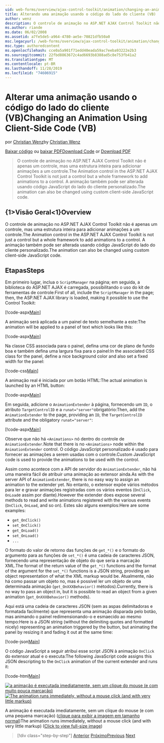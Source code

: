 ```yaml
---
uid: web-forms/overview/ajax-control-toolkit/animation/changing-an-animation-using-client-side-code-vb
title: Alterando uma animação usando o código do lado do cliente (VB) | Microsoft Docs
author: wenz
description: O controle de animação no ASP.NET AJAX Control Toolkit não é apenas um controle, mas uma estrutura inteira para adicionar animações a um controle. A animação também pode...
ms.author: riande
ms.date: 06/02/2008
ms.assetid: a7fe5de5-a964-4780-ae5e-70821dfb50a0
msc.legacyurl: /web-forms/overview/ajax-control-toolkit/animation/changing-an-animation-using-client-side-code-vb
msc.type: authoredcontent
ms.openlocfilehash: cce0a5a901f71edd40eada59ac7eeba93222e2b3
ms.sourcegitcommit: 22fbd8863672c4ad6693b8388ad5c8e753fb41a2
ms.translationtype: MT
ms.contentlocale: pt-BR
ms.lasthandoff: 11/28/2019
ms.locfileid: "74606915"
---
```

# <a name="changing-an-animation-using-client-side-code-vb"></a><span data-ttu-id="2106a-104">Alterar uma animação usando o código do lado do cliente (VB)</span><span class="sxs-lookup"><span data-stu-id="2106a-104">Changing an Animation Using Client-Side Code (VB)</span></span>

<span data-ttu-id="2106a-105">por [Christian Wenz](https://github.com/wenz)</span><span class="sxs-lookup"><span data-stu-id="2106a-105">by [Christian Wenz](https://github.com/wenz)</span></span>

<span data-ttu-id="2106a-106">[Baixar código](https://download.microsoft.com/download/f/9/a/f9a26acd-8df4-4484-8a18-199e4598f411/Animation11.vb.zip) ou [baixar PDF](https://download.microsoft.com/download/6/7/1/6718d452-ff89-4d3f-a90e-c74ec2d636a3/animation11VB.pdf)</span><span class="sxs-lookup"><span data-stu-id="2106a-106">[Download Code](https://download.microsoft.com/download/f/9/a/f9a26acd-8df4-4484-8a18-199e4598f411/Animation11.vb.zip) or [Download PDF](https://download.microsoft.com/download/6/7/1/6718d452-ff89-4d3f-a90e-c74ec2d636a3/animation11VB.pdf)</span></span>

> <span data-ttu-id="2106a-107">O controle de animação no ASP.NET AJAX Control Toolkit não é apenas um controle, mas uma estrutura inteira para adicionar animações a um controle.</span><span class="sxs-lookup"><span data-stu-id="2106a-107">The Animation control in the ASP.NET AJAX Control Toolkit is not just a control but a whole framework to add animations to a control.</span></span> <span data-ttu-id="2106a-108">A animação também pode ser alterada usando código JavaScript do lado do cliente personalizado.</span><span class="sxs-lookup"><span data-stu-id="2106a-108">The animation can also be changed using custom client-side JavaScript code.</span></span>

## <a name="overview"></a><span data-ttu-id="2106a-109">{1&gt;Visão Geral&lt;1}</span><span class="sxs-lookup"><span data-stu-id="2106a-109">Overview</span></span>

<span data-ttu-id="2106a-110">O controle de animação no ASP.NET AJAX Control Toolkit não é apenas um controle, mas uma estrutura inteira para adicionar animações a um controle.</span><span class="sxs-lookup"><span data-stu-id="2106a-110">The Animation control in the ASP.NET AJAX Control Toolkit is not just a control but a whole framework to add animations to a control.</span></span> <span data-ttu-id="2106a-111">A animação também pode ser alterada usando código JavaScript do lado do cliente personalizado.</span><span class="sxs-lookup"><span data-stu-id="2106a-111">The animation can also be changed using custom client-side JavaScript code.</span></span>

## <a name="steps"></a><span data-ttu-id="2106a-112">Etapas</span><span class="sxs-lookup"><span data-stu-id="2106a-112">Steps</span></span>

<span data-ttu-id="2106a-113">Em primeiro lugar, inclua o `ScriptManager` na página; em seguida, a biblioteca do ASP.NET AJAX é carregada, possibilitando o uso do kit de ferramentas de controle:</span><span class="sxs-lookup"><span data-stu-id="2106a-113">First of all, include the `ScriptManager` in the page; then, the ASP.NET AJAX library is loaded, making it possible to use the Control Toolkit:</span></span>

[!code-aspx[Main](changing-an-animation-using-client-side-code-vb/samples/sample1.aspx)]

<span data-ttu-id="2106a-114">A animação será aplicada a um painel de texto semelhante a este:</span><span class="sxs-lookup"><span data-stu-id="2106a-114">The animation will be applied to a panel of text which looks like this:</span></span>

[!code-aspx[Main](changing-an-animation-using-client-side-code-vb/samples/sample2.aspx)]

<span data-ttu-id="2106a-115">Na classe CSS associada para o painel, defina uma cor de plano de fundo boa e também defina uma largura fixa para o painel:</span><span class="sxs-lookup"><span data-stu-id="2106a-115">In the associated CSS class for the panel, define a nice background color and also set a fixed width for the panel:</span></span>

[!code-css[Main](changing-an-animation-using-client-side-code-vb/samples/sample3.css)]

<span data-ttu-id="2106a-116">A animação real é iniciada por um botão HTML:</span><span class="sxs-lookup"><span data-stu-id="2106a-116">The actual animation is launched by an HTML button:</span></span>

[!code-aspx[Main](changing-an-animation-using-client-side-code-vb/samples/sample4.aspx)]

<span data-ttu-id="2106a-117">Em seguida, adicione o `AnimationExtender` à página, fornecendo um `ID`, o atributo `TargetControlID` e a `runat="server"`obrigatório:</span><span class="sxs-lookup"><span data-stu-id="2106a-117">Then, add the `AnimationExtender` to the page, providing an `ID`, the `TargetControlID` attribute and the obligatory `runat="server"`:</span></span>

[!code-aspx[Main](changing-an-animation-using-client-side-code-vb/samples/sample5.aspx)]

<span data-ttu-id="2106a-118">Observe que não há `<Animations>` nó dentro do controle de `AnimationExtender`.</span><span class="sxs-lookup"><span data-stu-id="2106a-118">Note that there is no `<Animations>` node within the `AnimationExtender` control.</span></span> <span data-ttu-id="2106a-119">O código JavaScript personalizado é usado para fornecer as animações a serem usadas com o controle.</span><span class="sxs-lookup"><span data-stu-id="2106a-119">Custom JavaScript code is used to provide the animations to be used with the control.</span></span>

<span data-ttu-id="2106a-120">Assim como acontece com a API de servidor do `AnimationExtender`, não há uma maneira fácil de atribuir uma animação ao extensor ainda.</span><span class="sxs-lookup"><span data-stu-id="2106a-120">As with the server API of `AnimationExtender`, there is no easy way to assign an animation to the extender yet.</span></span> <span data-ttu-id="2106a-121">No entanto, o extensor expõe vários métodos para ler e gravar animações registradas com os vários eventos (`OnClick`, `OnLoad`e assim por diante).</span><span class="sxs-lookup"><span data-stu-id="2106a-121">However the extender does expose several methods to read and write animations registered with the various events (`OnClick`, `OnLoad`, and so on).</span></span> <span data-ttu-id="2106a-122">Estes são alguns exemplos:</span><span class="sxs-lookup"><span data-stu-id="2106a-122">Here are some examples:</span></span>

- `get_OnClick()`
- `set_OnClick()`
- `get_OnLoad()`
- `set_OnLoad()`
- `...`

<span data-ttu-id="2106a-123">O formato do valor de retorno das funções de `get_*()` e o formato do argumento para as funções de `set_*()` é uma cadeia de caracteres JSON, fornecendo uma representação de objeto do que seria a marcação XML.</span><span class="sxs-lookup"><span data-stu-id="2106a-123">The format of the return value of the `get_*()` functions and the format of the argument for the `set_*()` functions is a JSON string, providing an object representation of what the XML markup would be.</span></span> <span data-ttu-id="2106a-124">Atualmente, não há como passar um objeto no, mas é possível ler um objeto de uma determinada animação (`get_OnXXXBehavior()` métodos).</span><span class="sxs-lookup"><span data-stu-id="2106a-124">Currently, there is no way to pass an object in, but it is possible to read an object from a given animation (`get_OnXXXBehavior()` methods).</span></span>

<span data-ttu-id="2106a-125">Aqui está uma cadeia de caracteres JSON (sem as aspas delimitadoras e formatada facilmente) que representa uma animação disparada pelo botão, mas animando o painel redimensionando-o e esmaecido ao mesmo tempo:</span><span class="sxs-lookup"><span data-stu-id="2106a-125">Here is a JSON string (without the delimiting quotes and formatted nicely) representing an animation triggered by the button, but animating the panel by resizing it and fading it out at the same time:</span></span>

[!code-json[Main](changing-an-animation-using-client-side-code-vb/samples/sample6.json)]

<span data-ttu-id="2106a-126">O código JavaScript a seguir atribui esse script JSON à animação `OnClick` do extensor atual e o executa:</span><span class="sxs-lookup"><span data-stu-id="2106a-126">The following JavaScript code assigns this JSON descripting to the `OnClick` animation of the current extender and runs it:</span></span>

[!code-html[Main](changing-an-animation-using-client-side-code-vb/samples/sample7.html)]

<span data-ttu-id="2106a-127">[![a animação é executada imediatamente, sem um clique do mouse (e com muito pouca marcação)](changing-an-animation-using-client-side-code-vb/_static/image2.png)](changing-an-animation-using-client-side-code-vb/_static/image1.png)</span><span class="sxs-lookup"><span data-stu-id="2106a-127">[![The animation runs immediately, without a mouse click (and with very little markup)](changing-an-animation-using-client-side-code-vb/_static/image2.png)](changing-an-animation-using-client-side-code-vb/_static/image1.png)</span></span>

<span data-ttu-id="2106a-128">A animação é executada imediatamente, sem um clique do mouse (e com uma pequena marcação) ([clique para exibir a imagem em tamanho normal](changing-an-animation-using-client-side-code-vb/_static/image3.png))</span><span class="sxs-lookup"><span data-stu-id="2106a-128">The animation runs immediately, without a mouse click (and with very little markup) ([Click to view full-size image](changing-an-animation-using-client-side-code-vb/_static/image3.png))</span></span>

> [!div class="step-by-step"]
> <span data-ttu-id="2106a-129">[Anterior](executing-animations-using-client-side-code-vb.md)
> [Próximo](animating-an-updatepanel-control-vb.md)</span><span class="sxs-lookup"><span data-stu-id="2106a-129">[Previous](executing-animations-using-client-side-code-vb.md)
[Next](animating-an-updatepanel-control-vb.md)</span></span>
